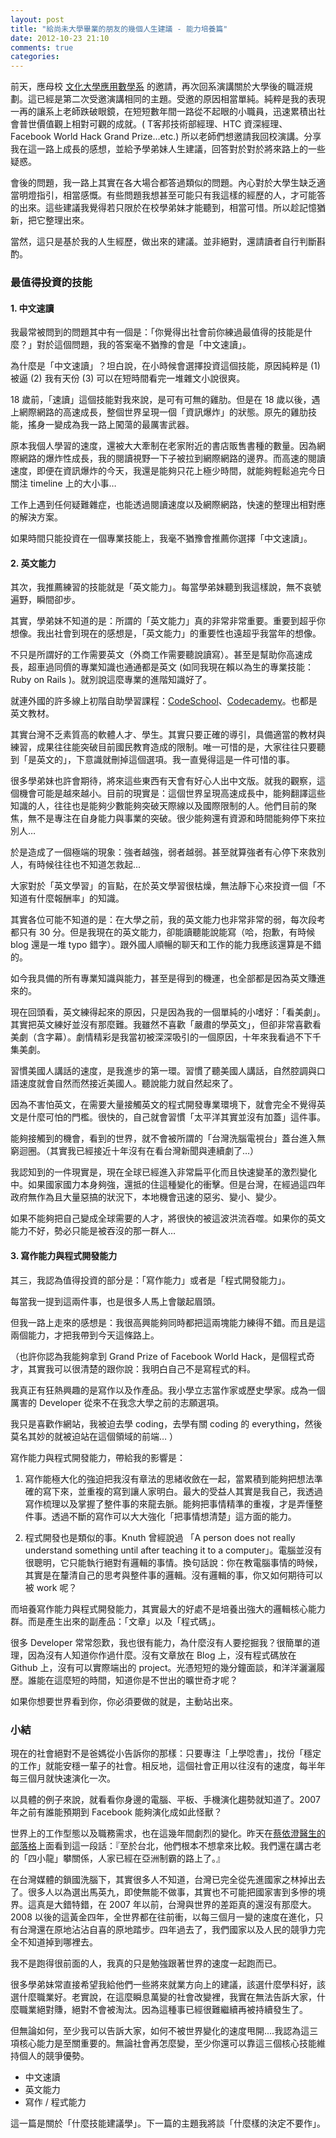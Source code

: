 ```yaml
---
layout: post
title: "給尚未大學畢業的朋友的幾個人生建議 - 能力培養篇"
date: 2012-10-23 21:10
comments: true
categories: 
---
```


前天，應母校 [文化大學應用數學系](http://www.sam.pccu.edu.tw) 的邀請，再次回系演講關於大學後的職涯規劃。這已經是第二次受邀演講相同的主題。受邀的原因相當單純。純粹是我的表現一再的讓系上老師跌破眼鏡，在短短數年間一路從不起眼的小職員，迅速累積出社會普世價值觀上相對可觀的成就。( T客邦技術部經理、HTC 資深經理、Facebook World Hack Grand Prize…etc.) 所以老師們想邀請我回校演講。分享我在這一路上成長的感想，並給予學弟妹人生建議，回答對於對於將來路上的一些疑惑。

會後的問題，我一路上其實在各大場合都答過類似的問題。內心對於大學生缺乏適當明燈指引，相當感慨。有些問題我想甚至可能只有我這樣的經歷的人，才可能答的出來。這些建議我覺得若只限於在校學弟妹才能聽到，相當可惜。所以趁記憶猶新，把它整理出來。

當然，這只是基於我的人生經歷，做出來的建議。並非絕對，還請讀者自行判斷斟酌。


### 最值得投資的技能

#### 1. 中文速讀

我最常被問到的問題其中有一個是：「你覺得出社會前你練過最值得的技能是什麼？」對於這個問題，我的答案毫不猶豫的會是「中文速讀」。

為什麼是「中文速讀」？坦白說，在小時候會選擇投資這個技能，原因純粹是 (1) 被逼 (2) 我有天份 (3) 可以在短時間看完一堆雜文小說很爽。

18 歲前，「速讀」這個技能對我來說，是可有可無的雞肋。但是在 18 歲以後，遇上網際網路的高速成長，整個世界呈現一個「資訊爆炸」的狀態。原先的雞肋技能，搖身一變成為我一路上闖蕩的最厲害武器。

原本我個人學習的速度，還被大大牽制在老家附近的書店販售書種的數量。因為網際網路的爆炸性成長，我的閱讀視野一下子被拉到網際網路的邊界。而高速的閱讀速度，即便在資訊爆炸的今天，我還是能夠只花上極少時間，就能夠輕鬆追完今日關注 timeline 上的大小事…

工作上遇到任何疑難雜症，也能透過閱讀速度以及網際網路，快速的整理出相對應的解決方案。

如果時間只能投資在一個專業技能上，我毫不猶豫會推薦你選擇「中文速讀」。


#### 2. 英文能力

其次，我推薦練習的技能就是「英文能力」。每當學弟妹聽到我這樣說，無不哀號遍野，瞬間卻步。

其實，學弟妹不知道的是：所謂的「英文能力」真的非常非常重要。重要到超乎你想像。我出社會到現在的感想是，「英文能力」的重要性也遠超乎我當年的想像。

不只是所謂好的工作需要英文（外商工作需要聽說讀寫）。甚至是幫助你高速成長，超車過同儕的專業知識也通通都是英文 (如同我現在賴以為生的專業技能： Ruby on Rails )。就別說這麼專業的進階知識好了。

就連外國的許多線上初階自助學習課程：[CodeSchool](http://codeschool.com)、[Codecademy](http://www.codecademy.com/)。也都是英文教材。

其實台灣不乏素質高的軟體人才、學生。其實只要正確的導引，具備適當的教材與練習，成果往往能突破目前國民教育造成的限制。唯一可惜的是，大家往往只要聽到「是英文的」，下意識就刪掉這個選項。我一直覺得這是一件可惜的事。

很多學弟妹也許會期待，將來這些東西有天會有好心人出中文版。就我的觀察，這個機會可能是越來越小。目前的現實是：這個世界呈現高速成長中，能夠翻譯這些知識的人，往往也是能夠少數能夠突破天際線以及國際限制的人。他們目前的聚焦，無不是專注在自身能力與事業的突破。很少能夠還有資源和時間能夠停下來拉別人…

於是造成了一個極端的現象：強者越強，弱者越弱。甚至就算強者有心停下來救別人，有時候往往也不知道怎救起...

大家對於「英文學習」的盲點，在於英文學習很枯燥，無法靜下心來投資一個「不知道有什麼報酬率」的知識。

其實各位可能不知道的是：在大學之前，我的英文能力也非常非常的弱，每次段考都只有 30 分。但是我現在的英文能力，卻能讀聽能說能寫（哈，抱歉，有時候 blog 還是一堆 typo 錯字）。跟外國人順暢的聊天和工作的能力我應該還算是不錯的。

如今我具備的所有專業知識與能力，甚至是得到的機運，也全部都是因為英文賺進來的。

現在回頭看，英文練得起來的原因，只是因為我的一個單純的小嗜好：「看美劇」。其實把英文練好並沒有那麼難。我雖然不喜歡「嚴肅的學英文」，但卻非常喜歡看美劇（含字幕）。劇情精彩是我當初被深深吸引的一個原因，十年來我看過不下千集美劇。

習慣美國人講話的速度，是我進步的第一環。習慣了聽美國人講話，自然腔調與口語速度就會自然而然接近美國人。聽說能力就自然起來了。

因為不害怕英文，在需要大量接觸英文的程式開發專業環境下，就會完全不覺得英文是什麼可怕的門檻。很快的，自己就會習慣「太平洋其實並沒有加蓋」這件事。

能夠接觸到的機會，看到的世界，就不會被所謂的「台灣洗腦電視台」蓋台進入無窮迴圈。（其實我已經接近十年沒有在看台灣新聞與連續劇了…）

我認知到的一件現實是，現在全球已經進入非常扁平化而且快速變革的激烈變化中。如果國家國力本身夠強，還抵的住這種變化的衝擊。但是台灣，在經過這四年政府無作為且大量惡搞的狀況下，本地機會迅速的惡劣、變小、變少。

如果不能夠把自己變成全球需要的人才，將很快的被這波洪流吞噬。如果你的英文能力不好，勢必只能是被吞沒的那一群人…


#### 3. 寫作能力與程式開發能力

其三，我認為值得投資的部分是：「寫作能力」或者是「程式開發能力」。

每當我一提到這兩件事，也是很多人馬上會皺起眉頭。

但我一路上走來的感想是：我很高興能夠同時都把這兩塊能力練得不錯。而且是這兩個能力，才把我帶到今天這條路上。

（也許你認為我能夠拿到 Grand Prize of Facebook World Hack，是個程式奇才，其實我可以很清楚的跟你說：我明白自己不是寫程式的料。

我真正有狂熱興趣的是寫作以及作產品。我小學立志當作家或歷史學家。成為一個厲害的 Developer 從來不在我念大學之前的志願選項。

我只是喜歡作網站，我被迫去學 coding，去學有關 coding 的 everything，然後莫名其妙的就被迫站在這個領域的前端…
）

寫作能力與程式開發能力，帶給我的影響是：

1. 寫作能極大化的強迫把我沒有章法的思緒收斂在一起，當累積到能夠把想法準確的寫下來，並重複的寫到讓人家明白。最大的受益人其實是我自己，我透過寫作梳理以及掌握了整件事的來龍去脈。能夠把事情精準的重複，才是弄懂整件事。透過不斷的寫作可以大大強化「把事情想清楚」這方面的能力。

2. 程式開發也是類似的事。Knuth 曾經說過 「A person does not really understand something until after teaching it to a computer」。電腦並沒有很聰明，它只能執行絕對有邏輯的事情。換句話說：你在教電腦事情的時候，其實是在釐清自己的思考與整件事的邏輯。沒有邏輯的事，你又如何期待可以被 work 呢？


而培養寫作能力與程式開發能力，其實最大的好處不是培養出強大的邏輯核心能力群。而是產生出來的副產品：「文章」以及「程式碼」。

很多 Developer 常常怨歎，我也很有能力，為什麼沒有人要挖掘我？很簡單的道理，因為沒有人知道你作過什麼。沒有文章放在 Blog 上，沒有程式碼放在 Github 上，沒有可以實際端出的 project。光憑短短的幾分鐘面談，和洋洋灑灑履歷。誰能在這麼短的時間，知道你是不世出的曠世奇才呢？

如果你想要世界看到你，你必須要做的就是，主動站出來。

### 小結

現在的社會絕對不是爸媽從小告訴你的那樣：只要專注「上學唸書」，找份「穩定的工作」就能安穩一輩子的社會。相反地，這個社會正用以往沒有的速度，每半年每三個月就快速演化一次。

以具體的例子來說，就看看你身邊的電腦、平板、手機演化趨勢就知道了。2007 年之前有誰能預期到 Facebook 能夠演化成如此怪獸？

世界上的工作型態以及職務需求，也在這幾年間劇烈的變化。昨天在[蔡依澄醫生的部落格](http://i-chentsai.blogspot.tw/2012/10/korea.html)上面看到這一段話：『至於台北，他們根本不想拿來比較。我們還在講古老的「四小龍」攀關係，人家已經在亞洲制霸的路上了。』

在台灣媒體的鎖國洗腦下，其實很多人不知道，台灣已完全從先進國家之林掉出去了。很多人以為選出馬英九，即使無能不做事，其實也不可能把國家害到多慘的境界。這真是大錯特錯，在 2007 年以前，台灣與世界的差距真的還沒有那麼大。2008 以後的這黃金四年，全世界都在往前衝，以每三個月一變的速度在進化，只有台灣還在原地沾沾自喜的原地踏步。四年過去了，我們國家以及人民的競爭力完全不知道掉到哪裡去。

我不是跑得很前面的人，我真的只是勉強跟著世界的速度一起跑而已。

很多學弟妹常直接希望我給他們一些將來就業方向上的建議，該選什麼學科好，該選什麼職業好。老實說，在這麼瞬息萬變的社會改變裡，我實在無法告訴大家，什麼職業絕對賺，絕對不會被淘汰。因為這種事已經很難繼續再被持續發生了。

但無論如何，至少我可以告訴大家，如何不被世界變化的速度甩開....我認為這三項核心能力是至關重要的。無論社會再怎麼變，至少你還可以靠這三個核心技能維持個人的競爭優勢。

* 中文速讀
* 英文能力
* 寫作 / 程式能力

這一篇是關於「什麼技能建議學」。下一篇的主題我將談「什麼樣的決定不要作」。


















